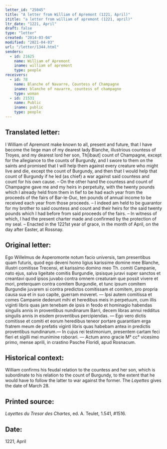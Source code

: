 ```yaml
---
letter_id: "25045"
title: "A letter from William of Apremont (1221, April)"
ititle: "a letter from william of apremont (1221, april)"
ltr_date: "1221, April"
draft: false
type: "letter"
created: "2014-03-04"
modified: "2021-04-03"
url: "/letter/1344.html"
senders:
  - id: 21625
    name: William of Apremont
    iname: william of apremont
    type: people
receivers:
  - id: 78
    name: Blanche of Navarre, Countess of Champagne
    iname: blanche of navarre, countess of champagne
    type: woman
  - id: 21531
    name: Public
    iname: public
    type: people
---
```

<h2> Translated letter:</h2>I William of Apremont make known to all, present and future, that I have become the liege man of my dearest lady Blanche, illustrious countess of Troyes, and my dearest lord her son, Th[ibaut] count of Champagne, except for the allegiance to the counts of Burgundy, and I swore to them on the saints and promised that I will help them against every creature who might live and die, except the count of Burgundy, and then that I would help that count of Burgundy if he led (as chief) a war against said countess and count for his own cause. – On the other hand the countess and count of Champagne gave me and my heirs in perpetuity, with the twenty pounds which I already held from them in fief to be had each year from the proceeds of the fairs of Bar-le-Duc, ten pounds of annual income to be received each year from those proceeds.  – I indeed am held to be guarantor for my brother to said countess and count and their heirs for the said twenty pounds which I had before from said proceeds of the fairs.  – In witness of which, I had the present charter made and confirmed by the protection of my seal.  – Enacted in the 1221st year of grace, in the month of April, on the day after Easter, at Rossnay.
<h2 class="mt-4"> Original letter:</h2>Ego Willelmus de Asperomonte notum facio universis, tam presentibus quam futuris, quod ego deveni homo ligius karissime domine mee Blanche, illustri comitisse Trecensi, et karissimo domino meo Th. comiti Campanie, nato ejus, salva ligeitate comitis Burgundie, ipsisque juravi super sanctos et creantavi quod ipsos juvabo contra omnem creaturam que possit vivere et mori, preterquam contra comitem Burgundie, et tunc ipsum comitem Burgundie juvarem si contra predictos comitissam et comitem, pro propria causa sua et in suo capite, guerram moveret. — Ipsi autem comitissa et comes Campanie dederunt mihi et heredibus meis in perpetuum, cum illis viginti libris quas jam tenebam de ipsis in feodo et hominagio habendas singulis annis in proventibus nundinarum Barri, decem libras annui redditus singulis annis in eisdem proventibus percipiendas. — Ego vero dictis comitisse et comiti et eorum heredibus teneor portare guarantiam erga fratrem meum de prefatis viginti libris quas habebam antea in predictis proventibus nundinarum.— In cujus rei testimonium, presentem cartam feci fieri et sigilli mei munimine roborari. — Actum anno gracie M° cc° vicesimo primo, mense aprili, in crastino Pasche Floridi, apud Rosnacum.
<h2 class="mt-4"> Historical context:</h2><p>William confirms his feudal relation to the countess and her son, which is subordinate to his relation to the count of Burgundy, to the extent that he would have to follow the latter to war against the former. The <em>Layettes</em> gives the date of March 28.</p><h2 class="mt-4"> Printed source:</h2><p><em>Layettes du Tresor des Chartes</em>, ed. A. Teulet, 1.541, #1516.</p><h2 class="mt-4"> Date:</h2>1221, April